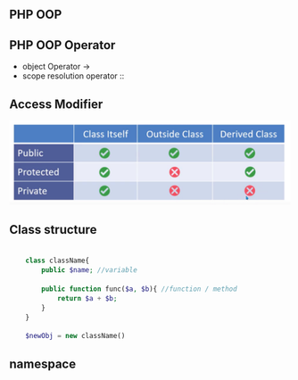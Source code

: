 ## PHP OOP

## PHP OOP Operator

* object Operator ->
* scope resolution operator ::


## Access Modifier

![Access modifier](./img/access-modifier.png)

## Class structure

```php

    class className{
        public $name; //variable

        public function func($a, $b){ //function / method
            return $a + $b;
        }
    }

    $newObj = new className()


```

## namespace